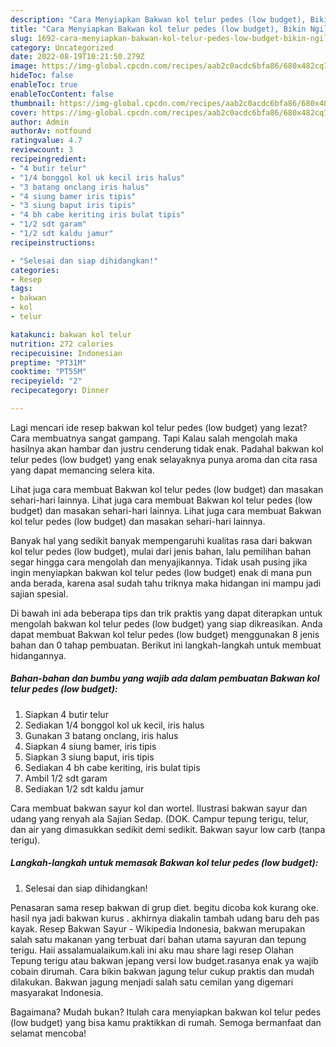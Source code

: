 ```yaml
---
description: "Cara Menyiapkan Bakwan kol telur pedes (low budget), Bikin Ngiler"
title: "Cara Menyiapkan Bakwan kol telur pedes (low budget), Bikin Ngiler"
slug: 1692-cara-menyiapkan-bakwan-kol-telur-pedes-low-budget-bikin-ngiler
category: Uncategorized
date: 2022-08-19T10:21:50.279Z
image: https://img-global.cpcdn.com/recipes/aab2c0acdc6bfa86/680x482cq70/bakwan-kol-telur-pedes-low-budget-foto-resep-utama.jpg
hideToc: false
enableToc: true
enableTocContent: false
thumbnail: https://img-global.cpcdn.com/recipes/aab2c0acdc6bfa86/680x482cq70/bakwan-kol-telur-pedes-low-budget-foto-resep-utama.jpg
cover: https://img-global.cpcdn.com/recipes/aab2c0acdc6bfa86/680x482cq70/bakwan-kol-telur-pedes-low-budget-foto-resep-utama.jpg
author: Admin
authorAv: notfound
ratingvalue: 4.7
reviewcount: 3
recipeingredient:
- "4 butir telur"
- "1/4 bonggol kol uk kecil iris halus"
- "3 batang onclang iris halus"
- "4 siung bamer iris tipis"
- "3 siung baput iris tipis"
- "4 bh cabe keriting iris bulat tipis"
- "1/2 sdt garam"
- "1/2 sdt kaldu jamur"
recipeinstructions:

- "Selesai dan siap dihidangkan!"
categories:
- Resep
tags:
- bakwan
- kol
- telur

katakunci: bakwan kol telur 
nutrition: 272 calories
recipecuisine: Indonesian
preptime: "PT31M"
cooktime: "PT55M"
recipeyield: "2"
recipecategory: Dinner

---
```



Lagi mencari ide resep bakwan kol telur pedes (low budget) yang lezat? Cara membuatnya sangat gampang. Tapi Kalau salah mengolah maka hasilnya akan hambar dan justru cenderung tidak enak. Padahal bakwan kol telur pedes (low budget) yang enak selayaknya punya aroma dan cita rasa yang dapat memancing selera kita.


Lihat juga cara membuat Bakwan kol telur pedes (low budget) dan masakan sehari-hari lainnya. Lihat juga cara membuat Bakwan kol telur pedes (low budget) dan masakan sehari-hari lainnya. Lihat juga cara membuat Bakwan kol telur pedes (low budget) dan masakan sehari-hari lainnya.

Banyak hal yang sedikit banyak mempengaruhi kualitas rasa dari bakwan kol telur pedes (low budget), mulai dari jenis bahan, lalu pemilihan bahan segar hingga cara mengolah dan menyajikannya. Tidak usah pusing jika ingin menyiapkan bakwan kol telur pedes (low budget) enak di mana pun anda berada, karena asal sudah tahu triknya maka hidangan ini mampu jadi sajian spesial.


Di bawah ini ada beberapa tips dan trik praktis yang dapat diterapkan untuk mengolah bakwan kol telur pedes (low budget) yang siap dikreasikan. Anda dapat membuat Bakwan kol telur pedes (low budget) menggunakan 8 jenis bahan dan 0 tahap pembuatan. Berikut ini langkah-langkah untuk membuat hidangannya.

<!--inarticleads1-->

##### Bahan-bahan dan bumbu yang wajib ada dalam pembuatan Bakwan kol telur pedes (low budget):

1. Siapkan 4 butir telur
1. Sediakan 1/4 bonggol kol uk kecil, iris halus
1. Gunakan 3 batang onclang, iris halus
1. Siapkan 4 siung bamer, iris tipis
1. Siapkan 3 siung baput, iris tipis
1. Sediakan 4 bh cabe keriting, iris bulat tipis
1. Ambil 1/2 sdt garam
1. Sediakan 1/2 sdt kaldu jamur


Cara membuat bakwan sayur kol dan wortel. Ilustrasi bakwan sayur dan udang yang renyah ala Sajian Sedap. (DOK. Campur tepung terigu, telur, dan air yang dimasukkan sedikit demi sedikit. Bakwan sayur low carb (tanpa terigu). 

<!--inarticleads2-->

##### Langkah-langkah untuk memasak Bakwan kol telur pedes (low budget):


1. Selesai dan siap dihidangkan!

Penasaran sama resep bakwan di grup diet. begitu dicoba kok kurang oke. hasil nya jadi bakwan kurus . akhirnya diakalin tambah udang baru deh pas kayak. Resep Bakwan Sayur - Wikipedia Indonesia, bakwan merupakan salah satu makanan yang terbuat dari bahan utama sayuran dan tepung terigu. Haii assalamualaikum.kali ini aku mau share lagi resep Olahan Tepung terigu atau bakwan jepang versi low budget.rasanya enak ya wajib cobain dirumah. Cara bikin bakwan jagung telur cukup praktis dan mudah dilakukan. Bakwan jagung menjadi salah satu cemilan yang digemari masyarakat Indonesia. 

Bagaimana? Mudah bukan? Itulah cara menyiapkan bakwan kol telur pedes (low budget) yang bisa kamu praktikkan di rumah. Semoga bermanfaat dan selamat mencoba!
